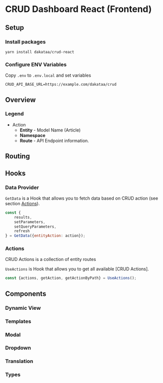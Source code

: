 # CRUD Dashboard React (Frontend)

## Setup

### Install packages
```
yarn install dakataa/crud-react
```

### Configure ENV Variables
Copy `.env` to `.env.local` and set variables

```
CRUD_API_BASE_URL=https://example.com/dakataa/crud
```

## Overview

### Legend
* Action
  * **Entity** - Model Name (Article)
  * **Namespace**
  * **Route** - API Endpoint information.

## Routing

## Hooks
### Data Provider

`GetData` is a Hook that allows you to fetch data based on CRUD action (see section [Actions](#legend)).

```js
const {
	results,
	setParameters,
	setQueryParameters,
	refresh
} = GetData({entityAction: action});
```

### Actions

CRUD Actions is a collection of entity routes

`UseActions` is Hook that allows you to get all available [CRUD Actions].
```js
const {actions, getAction, getActionByPath} = UseActions();
```


## Components
### Dynamic View

### Templates
### Modal
### Dropdown
### Translation
### Types
